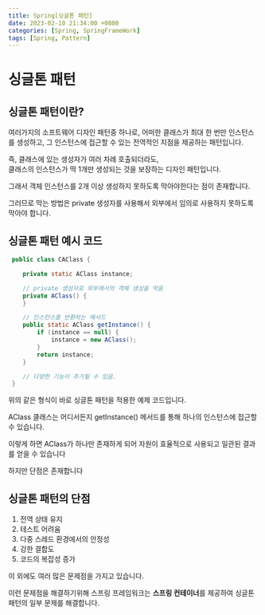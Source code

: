 ```yaml
---
title: Spring[싱글톤 패턴]
date: 2023-02-10 21:34:00 +0800
categories: [Spring, SpringFrameWork]
tags: [Spring, Pattern]
---
```


# 싱글톤 패턴
## 싱글톤 패턴이란?
여러가지의 소프트웨어 디자인 패턴중 하나로, 어떠한 클래스가 최대 한 번만 인스턴스를 생성하고, 그 인스턴스에 접근할 수 있는 전역적인 지점을 제공하는 패턴입니다.     

즉, 클래스에 있는 생성자가 여러 차례 호출되더라도,      
클래스의 인스턴스가 딱 1개만 생성되는 것을 보장하는 디자인 패턴입니다.    

그래서 객체 인스턴스를 2개 이상 생성하지 못하도록 막아야한다는 점이 존재합니다.     

그러므로 막는 방법은  private 생성자를 사용해서 외부에서 임의로 사용하지 못하도록 막아야 합니다.     

## 싱글톤 패턴 예시 코드
```java
 public class CAClass {

    private static AClass instance;

    // private 생성자로 외부에서의 객체 생성을 막음
    private AClass() {
    }

    // 인스턴스를 반환하는 메서드
    public static AClass getInstance() {
        if (instance == null) {
            instance = new AClass();
        }
        return instance;
    }

    // 다양한 기능이 추가될 수 있음.
 }
```
위의 같은 형식이 바로 싱글톤 패턴을 적용한 예제 코드입니다.       

AClass 클래스는 어디서든지 getInstance() 메서드를 통해 하나의 인스턴스에 접근할 수 있습니다.     

이렇게 하면 AClass가 하나만 존재하게 되어 자원이 효율적으로 사용되고 일관된 결과를 얻을 수 있습니다

하지만 단점은 존재합니다
## 싱글톤 패턴의 단점
 1. 전역 상태 유지
 2. 테스트 어려움
 3. 다중 스레드 환경에서의 안정성
 4. 강한 결합도
 5. 코드의 복잡성 증가      

 이 외에도 여러 많은 문제점을 가지고 있습니다.       

 이런 문제점을 해결하기위해 스프링 프레임워크는 **스프링 컨테이너**를 제공하여 싱글톤 패턴의 일부 문제를 해결합니다.        
 
